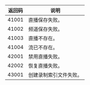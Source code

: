 |返回码|说明|
|-|-|
| 41001 | 直播保存失败。 |
| 41002 | 频道保存失败。 |
| 41003 | 直播不存在。 |
| 41004 | 流已不存在。 |
| 42001 | 禁用直播失败。 |
| 42002 | 恢复直播失败。 |
| 43001 | 创建录制索引文件失败。 |




